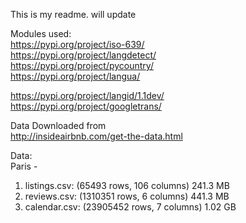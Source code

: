 This is my readme. will update


Modules used:  
https://pypi.org/project/iso-639/  
https://pypi.org/project/langdetect/  
https://pypi.org/project/pycountry/  
https://pypi.org/project/langua/  

https://pypi.org/project/langid/1.1dev/  
https://pypi.org/project/googletrans/  

  
Data Downloaded from   
http://insideairbnb.com/get-the-data.html  
  
Data:  
Paris -   
1. listings.csv: (65493 rows, 106 columns) 241.3 MB  
2. reviews.csv: (1310351 rows, 6 columns) 441.3 MB
3. calendar.csv: (23905452 rows, 7 columns) 1.02 GB
